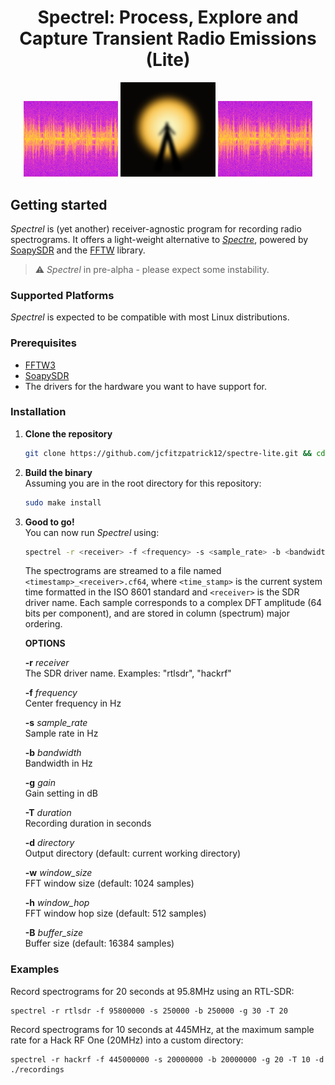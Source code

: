 <h1 align="center">
  Spectrel: Process, Explore and Capture Transient Radio Emissions (Lite)
</h1>

<div align="center">
  <img src="gallery/rtlsdr_example.png" width="30%">
  <img src="gallery/spectre.png" width="30%">
  <img src="gallery/rtlsdr_example.png" width="30%">
</div>

## Getting started

_Spectrel_ is (yet another) receiver-agnostic program for recording radio spectrograms. It offers a light-weight alternative to [_Spectre_](https://github.com/jcfitzpatrick12/spectre), powered by [SoapySDR](https://github.com/pothosware/SoapySDR) and the [FFTW](https://www.fftw.org/) library.

> :warning: _Spectrel_ in pre-alpha - please expect some instability.

### Supported Platforms
_Spectrel_ is expected to be compatible with most Linux distributions.

### Prerequisites

- [FFTW3](https://www.fftw.org/)
- [SoapySDR](https://github.com/pothosware/SoapySDR)
- The drivers for the hardware you want to have support for.

### Installation

1. **Clone the repository**  
    ```bash
    git clone https://github.com/jcfitzpatrick12/spectre-lite.git && cd spectre-lite
    ```

2. **Build the binary**  
    Assuming you are in the root directory for this repository:  
    ```bash
    sudo make install
    ```

3. **Good to go!**  
    You can now run _Spectrel_ using:  
    ```bash
    spectrel -r <receiver> -f <frequency> -s <sample_rate> -b <bandwidth> -g <gain> -T <duration> [-d directory]  [-w window_size] [-h window_hop] [-B buffer_size]
    ```
    The spectrograms are streamed to a file named `<timestamp>_<receiver>.cf64`, where `<time_stamp>` is the current system time formatted in the ISO 8601 standard and `<receiver>` is the SDR driver name. Each sample corresponds to a complex DFT amplitude (64 bits per component), and are stored in column (spectrum) major ordering.

    **OPTIONS**

    **-r** *receiver*  
    The SDR driver name. Examples: "rtlsdr", "hackrf"

    **-f** *frequency*  
    Center frequency in Hz

    **-s** *sample_rate*  
    Sample rate in Hz

    **-b** *bandwidth*  
    Bandwidth in Hz

    **-g** *gain*  
    Gain setting in dB

    **-T** *duration*  
    Recording duration in seconds

    **-d** *directory*  
    Output directory (default: current working directory)

    **-w** *window_size*  
    FFT window size (default: 1024 samples)

    **-h** *window_hop*  
    FFT window hop size (default: 512 samples)

    **-B** *buffer_size*  
    Buffer size (default: 16384 samples)

### Examples

Record spectrograms for 20 seconds at 95.8MHz using an RTL-SDR:  
```
spectrel -r rtlsdr -f 95800000 -s 250000 -b 250000 -g 30 -T 20
```

Record spectrograms for 10 seconds at 445MHz, at the maximum sample rate for a Hack RF One (20MHz) into a custom directory:  
```
spectrel -r hackrf -f 445000000 -s 20000000 -b 20000000 -g 20 -T 10 -d ./recordings
```